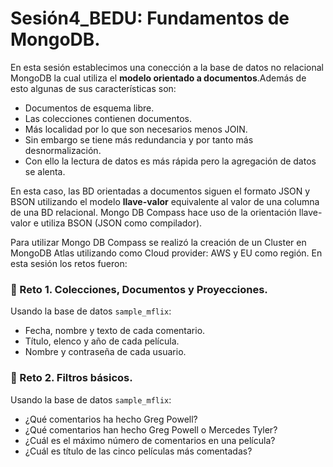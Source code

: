 # Sesión4_BEDU: Fundamentos de MongoDB.
En esta sesión establecimos una conección a la base de datos no relacional MongoDB la cual utiliza el **modelo orientado a documentos**.Además de esto algunas de sus características son:
- Documentos de esquema libre.
- Las colecciones contienen documentos.
- Más localidad por lo que son necesarios menos JOIN. 
- Sin embargo se tiene más redundancia y por tanto más desnormalización.
- Con ello la lectura de datos es más rápida pero la agregación de datos se alenta.

En esta caso, las BD orientadas a documentos siguen el formato JSON y BSON utilizando el modelo **llave-valor** equivalente al valor de una columna de una BD relacional.
Mongo DB Compass hace uso de la orientación llave-valor e utiliza BSON (JSON como compilador).

Para utilizar Mongo DB Compass se realizó la creación de un Cluster en MongoDB Atlas utilizando como Cloud provider: AWS y EU como región. 
En esta sesión los retos fueron:
### :pushpin: Reto 1. Colecciones, Documentos y Proyecciones.
Usando la base de datos `sample_mflix`:

- Fecha, nombre y texto de cada comentario.
- Título, elenco y año de cada película.
- Nombre y contraseña de cada usuario.

### :pushpin: Reto 2. Filtros básicos.
Usando la base de datos `sample_mflix`:

- ¿Qué comentarios ha hecho Greg Powell?
- ¿Qué comentarios han hecho Greg Powell o Mercedes Tyler?
- ¿Cuál es el máximo número de comentarios en una película?
- ¿Cuál es título de las cinco películas más comentadas?
